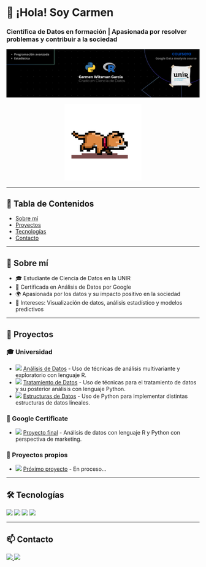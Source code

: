 # 👋 ¡Hola! Soy Carmen

### Científica de Datos en formación | Apasionada por resolver problemas y contribuir a la sociedad


![Banner](https://github.com/carmenwi/carmenwi/blob/main/assets/banner.png)

<p align="center">
  <img src="https://github.com/carmenwi/carmenwi/blob/main/assets/doggie.gif" width="200">
</p>

---

## 📑 Tabla de Contenidos
- [Sobre mí](#-sobre-mí)
- [Proyectos](#-proyectos)
- [Tecnologías](#-tecnologías)
- [Contacto](#-contacto)

---

## 🌟 Sobre mí
- 🎓 Estudiante de Ciencia de Datos en la UNIR
- 📜 Certificada en Análisis de Datos por Google
- 🌍 Apasionada por los datos y su impacto positivo en la sociedad
- 🎨 Intereses: Visualización de datos, análisis estadístico y modelos predictivos

---

## 📂 Proyectos

### 🎓 Universidad
- <img src="https://github.com/carmenwi/carmenwi/blob/main/assets/carpetitaverde.ico" width="16"> [Análisis de Datos](https://github.com/carmenwi/Universidad/tree/main/An%C3%A1lisis%20de%20Datos) - Uso de técnicas de análisis multivariante y exploratorio con lenguaje R.
- <img src="https://github.com/carmenwi/carmenwi/blob/main/assets/carpetitaverde.ico" width="16"> [Tratamiento de Datos](https://github.com/carmenwi/Universidad/tree/main/Tratamiento%20de%20Datos) - Uso de técnicas para el tratamiento de datos y su posterior análisis con lenguaje Python.
- <img src="https://github.com/carmenwi/carmenwi/blob/main/assets/carpetitaverde.ico" width="16"> [Estructuras de Datos](https://github.com/carmenwi/Universidad/tree/main/Estructuras%20de%20Datos) - Uso de Python para implementar distintas estructuras de datos lineales.

### 📜 Google Certificate
- <img src="https://github.com/carmenwi/carmenwi/blob/main/assets/carpetitaverde.ico" width="16"> [Proyecto final](https://github.com/carmenwi/Google-Data-Analytics-Professional-Certificate) - Análisis de datos con lenguaje R y Python con perspectiva de marketing.

### 🚀 Proyectos propios
- <img src="https://github.com/carmenwi/carmenwi/blob/main/assets/carpetitaverde.ico" width="16"> [Próximo proyecto](#) - En proceso...

---

## 🛠 Tecnologías
<p align="left">
  <img src="https://img.shields.io/badge/-Python-3776AB?style=for-the-badge&logo=python&logoColor=white" />
  <img src="https://img.shields.io/badge/-R-276DC3?style=for-the-badge&logo=r&logoColor=white" />
  <img src="https://img.shields.io/badge/-SQL-4479A1?style=for-the-badge&logo=postgresql&logoColor=white" />
  <img src="https://img.shields.io/badge/-Git-F05032?style=for-the-badge&logo=git&logoColor=white" />
</p>

---

## 📫 Contacto
<p align="left">
  <a href="[https://linkedin.com/in/tu_perfil](https://www.linkedin.com/in/carmen-witsman-garc%C3%ADa-15ba8b292/)">
    <img src="https://img.shields.io/badge/LinkedIn-0A66C2?style=for-the-badge&logo=linkedin&logoColor=white" />
  </a>
  <a href="mailto:witsglam@gmail.com">
    <img src="https://img.shields.io/badge/Email-D14836?style=for-the-badge&logo=gmail&logoColor=white" />
  </a>
</p>
